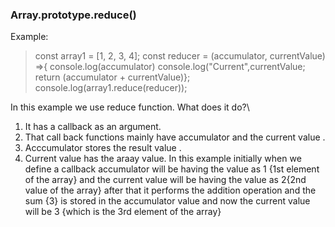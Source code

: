 ### **Array.prototype.reduce()**

Example:

> const array1 = [1, 2, 3, 4];
> const reducer = (accumulator, currentValue) =>{
> console.log(accumulator)
> console.log("Current",currentValue;
> return (accumulator + currentValue)};
> console.log(array1.reduce(reducer));

In this example we use reduce function.
What does it do?\

1. It has a callback as an argument.
2. That call back functions mainly have accumulator and the current value .
3. Acccumulator stores the result value .
4. Current value has the araay value.
   In this example initially when we define a callback accumulator will be having the value as 1 {1st element of the array} and the current value will be having the value as 2{2nd value of the array} after that it performs the addition operation and the sum {3} is stored in the accumulator value and now the current value will be 3 {which is the 3rd element of the array}
